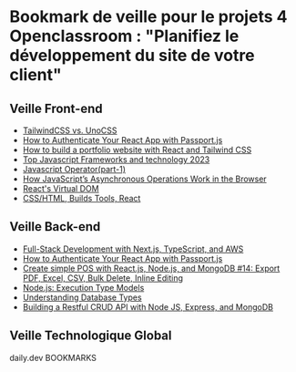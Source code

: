 # Bookmark de veille pour le projets 4 Openclassroom : "Planifiez le développement du site de votre client"


## Veille Front-end
- [TailwindCSS vs. UnoCSS](https://app.daily.dev/posts/A0VG4LfAl)  
- [How to Authenticate Your React App with Passport.js](https://app.daily.dev/posts/MzWic0AXC)  
- [How to build a portfolio website with React and Tailwind CSS](https://app.daily.dev/posts/vuAfwXIuI)  
- [Top Javascript Frameworks and technology 2023](https://app.daily.dev/posts/KM7PPsfzT)  
- [Javascript Operator(part-1)](https://app.daily.dev/posts/WYYfJEcYy)  
- [How JavaScript’s Asynchronous Operations Work in the Browser](https://app.daily.dev/posts/SCiJVFJLD)  
- [React's Virtual DOM](https://app.daily.dev/posts/oYlaZZCKH)  
- [CSS/HTML, Builds Tools, React](https://app.daily.dev/posts/bkOtrAiQQ)  
## Veille Back-end   
- [Full-Stack Development with Next.js, TypeScript, and AWS](https://app.daily.dev/posts/iKFisxVdR)  
- [How to Authenticate Your React App with Passport.js](https://app.daily.dev/posts/MzWic0AXC)  
- [Create simple POS with React.js, Node.js, and MongoDB #14: Export PDF, Excel, CSV, Bulk Delete, Inline Editing](https://app.daily.dev/posts/-e4fpmRqT)  
- [Node.js: Execution Type Models](https://app.daily.dev/posts/1Ah6YiHJk)  
- [Understanding Database Types](https://app.daily.dev/posts/iYyYurCPC)  
- [Building a Restful CRUD API with Node JS, Express, and MongoDB](https://app.daily.dev/posts/SUyMJLQHw)  
## Veille Technologique Global

<!--  daily.dev BOOKMARKS:START -->
<!--  daily.dev BOOKMARKS:END -->
daily.dev BOOKMARKS 
